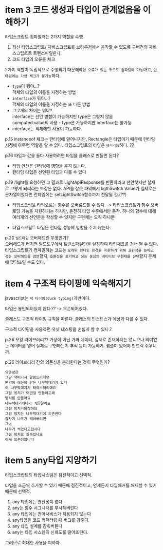 # item 3 코드 생성과 타입이 관계없음을 이해하기

타입스크립트 컴파일러는 2가지 역할을 수행

1. 최신 타입스크립트/ 자바스크립트를 브라우저에서 동작할 수 있도록 구버전의 자바스크립트로 트랜스파일한다.
2. 코드 타입의 오류를 체크

2가지 역할이 독립적으로 수행되기 때문에`타입 오류가 있는 코드도 컴파일이 가능`하고, `런타임에는 타입 체크가 불가능`하다.

- `type`이 뭐야...?  
  객체의 타입의 이름을 지정하는 방법
- `interface`가 뭐야...?  
  객체의 타입의 이름을 지정하는 또 다른 방법
- 그 2개의 차이는 뭐야?  
  interface는 선언 병합이 가능하지만 type은 그렇지 않음  
  computed value의 사용 - type은 가능하지만 interface는 불가능
- interface는 객체에만 사용이 가능하다.

p.15 instanceof 체크는 런타임에 일어나지만, Rectangle은 타입이기 때문에 런타임 시점에 아무런 역할을 할 수 없다. 타입스크립트의 타입은 `제거가능`하다. ??

p.16 타입과 값을 둘다 사용하려면 타입을 클래스로 만들면 된다?

- 타입 연산은 런타임에 영향을 주지 않는다.
- 런타임 타입은 선언된 타입과 다를 수 있다

p.19 /light를 요청하면 그 결과로 LightApiResponse를 반환하라고 선언햇지만 실제로 그렇게 되리라는 보장은 없다. API를 잘못 파악해서 ligthSwitch Value가 실제로는 문자열이었다면 런타임에는 setLightSwitch함수까지 전달될 것.(??)

- 타입스크립트 타입으로는 함수를 오버로드할 수 없다.
  -> 타입스크립트가 함수 오버로딩 기능을 지원하기는 하지만, 온전히 타입 수준에서만 동작. 하나의 함수에 대해 여러개의 선언문을 작성할 수 잇지만 구현체는 오직 하나뿐

- 타입스크립트 타입은 런타임 성능에 영향을 주지 않는다.

p.20 `빌드타임` 오버헤드란 무엇인가?  
오버헤드가 터지면 빌드도구에서 트랜스파일만을 설정하여 타입체크를 건너 뛸 수 있다.
타입스크립트가 컴파일하는 코드는 `오래된 런타임 환경을 지원하기 위해 호환성을 높이고 성능 오버헤드를 감안`할지, `호환성을 포기하고 성능 중심의 네이티브 구현체를 선택`할지 문제에 맞닥뜨릴 수도 있다.

# item 4 구조적 타이핑에 익숙해지기

javascript는 `덕 타이핑(duck typing)`기반이다.

타입은 봉인되어있지 않다.?? -> 오픈되어있다.

클래스도 구조적 타이핑 규칙을 따른다. 클래스의 인스턴스가 예상과 다를 수 있다.

구조적 타이핑을 사용하면 유닛 테스팅을 손쉽게 할 수 있다.?

p.26 모킹 라이브러리??
가상이 아닌 가짜 데이터, 실제로 존재하지는 않ㄴ으나 의미없는 데이터를 넣어 실제로 구현하는지 추적 등이 가능하게. 샘플이 있어야 만드릭 쉬우니까.

p.26 라이브러리 간의 의존성을 분리한다는 것이 무엇인가?

    의존성은
    그냥 책떠나서 말씀드리자면
    만약애 애한이 만든 나무막대기가 있다
    이 나무막대기가 라이브러리에요
    그럼 꽁치가 어떤걸 만들려고해
    망치를 만들어요
    나무막대기에다가 쇠를달아요
    그럼 망치가되잖아요
    그럼 망치는 나무막대기에 의존한다
    갑자기 나무가 썩어버리면
    그쵸
    나무가 썩었다고칩시다
    그럼 망치로 쓸수있나요
    이게 의존성입니다

# item 5 any타입 지양하기

타입스크립트의 타입시스템은 점진적이고 선택적.

타입을 조금씩 추가할 수 있기 때문에 점진적이고, 언제든지 타입체커를 해제할 수 있기 때문에 선택적.

1. any 타입에는 안전성이 없다.
2. any는 함수 시그니처를 무시해버린다
3. any 타입에는 언어서비스가 적용되지 않는다
4. any타입은 코드 리팩터링 때 버그를 감춘다.
5. any 타입 설계를 감춰버린다
6. any는 타입 시스템의 신뢰도를 떨어뜨린다.

그러므로 최대한 사용을 피하자.
